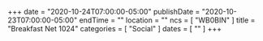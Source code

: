 +++
date = "2020-10-24T07:00:00-05:00"
publishDate = "2020-10-23T07:00:00-05:00"
endTime = ""
location = ""
ncs = [ "WB0BIN" ]
title = "Breakfast Net 1024"
categories = [ "Social" ]
dates = [ "" ]
+++
